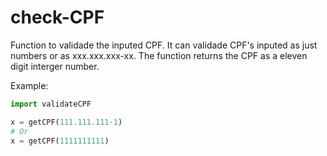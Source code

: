 # check-CPF

Function to validade the inputed CPF. It can validade CPF's inputed as just numbers or as xxx.xxx.xxx-xx. The function returns the CPF as a eleven digit interger number.

Example:

```Python
import validateCPF

x = getCPF(111.111.111-1)
# Or
x = getCPF(1111111111)
```